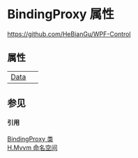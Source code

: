 # BindingProxy 属性
https://github.com/HeBianGu/WPF-Control



## 属性
<table>
<tr>
<td><a href="8ece72eb-3267-1fca-905f-dfda723d0e23">Data</a></td>
<td> </td></tr>
</table>

## 参见


#### 引用
<a href="5b976d94-299f-1ca6-2a06-6ee4687b6909">BindingProxy 类</a>  
<a href="2171cdff-f9c4-6682-6b3e-a29f9cee4c25">H.Mvvm 命名空间</a>  
